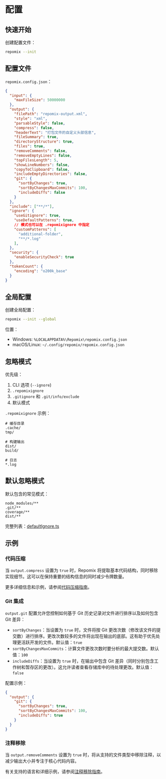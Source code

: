 # 配置

## 快速开始

创建配置文件：
```bash
repomix --init
```

## 配置文件

`repomix.config.json`：
```json
{
  "input": {
    "maxFileSize": 50000000
  },
  "output": {
    "filePath": "repomix-output.xml",
    "style": "xml",
    "parsableStyle": false,
    "compress": false,
    "headerText": "打包文件的自定义头部信息",
    "fileSummary": true,
    "directoryStructure": true,
    "files": true,
    "removeComments": false,
    "removeEmptyLines": false,
    "topFilesLength": 5,
    "showLineNumbers": false,
    "copyToClipboard": false,
    "includeEmptyDirectories": false,
    "git": {
      "sortByChanges": true,
      "sortByChangesMaxCommits": 100,
      "includeDiffs": false
    }
  },
  "include": ["**/*"],
  "ignore": {
    "useGitignore": true,
    "useDefaultPatterns": true,
    // 模式也可以在 .repomixignore 中指定
    "customPatterns": [
      "additional-folder",
      "**/*.log"
    ],
  },
  "security": {
    "enableSecurityCheck": true
  },
  "tokenCount": {
    "encoding": "o200k_base"
  }
}
```

## 全局配置

创建全局配置：
```bash
repomix --init --global
```

位置：
- Windows: `%LOCALAPPDATA%\Repomix\repomix.config.json`
- macOS/Linux: `~/.config/repomix/repomix.config.json`

## 忽略模式

优先级：
1. CLI 选项 (`--ignore`)
2. `.repomixignore`
3. `.gitignore` 和 `.git/info/exclude`
4. 默认模式

`.repomixignore` 示例：
```text
# 缓存目录
.cache/
tmp/

# 构建输出
dist/
build/

# 日志
*.log
```

## 默认忽略模式

默认包含的常见模式：
```text
node_modules/**
.git/**
coverage/**
dist/**
```

完整列表：[defaultIgnore.ts](https://github.com/yamadashy/repomix/blob/main/src/config/defaultIgnore.ts)

## 示例

### 代码压缩

当 `output.compress` 设置为 `true` 时，Repomix 将提取基本代码结构，同时移除实现细节。这可以在保持重要的结构信息的同时减少令牌数量。

更多详细信息和示例，请参阅[代码压缩指南](code-compress)。

### Git 集成

`output.git` 配置允许您控制如何基于 Git 历史记录对文件进行排序以及如何包含 Git 差异：

- `sortByChanges`：当设置为 `true` 时，文件将按 Git 更改次数（修改该文件的提交数）进行排序。更改次数较多的文件将出现在输出的底部。这有助于优先处理更活跃开发的文件。默认值：`true`
- `sortByChangesMaxCommits`：计算文件更改次数时要分析的最大提交数。默认值：`100`
- `includeDiffs`：当设置为 `true` 时，在输出中包含 Git 差异（同时分别包含工作树和暂存区的更改）。这允许读者查看存储库中的待处理更改。默认值：`false`

配置示例：
```json
{
  "output": {
    "git": {
      "sortByChanges": true,
      "sortByChangesMaxCommits": 100,
      "includeDiffs": true
    }
  }
}
```

### 注释移除

当 `output.removeComments` 设置为 `true` 时，将从支持的文件类型中移除注释，以减少输出大小并专注于核心代码内容。

有关支持的语言和详细示例，请参阅[注释移除指南](comment-removal)。
